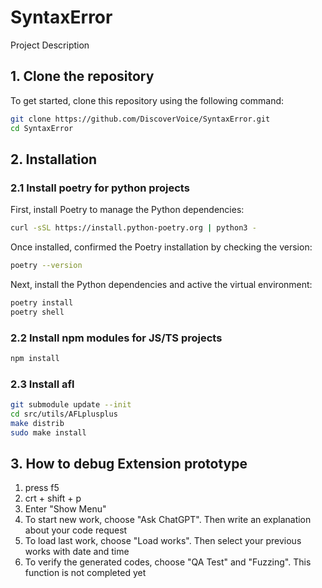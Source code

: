 # SyntaxError

Project Description

## 1. Clone the repository

To get started, clone this repository using the following command:

```bash
git clone https://github.com/DiscoverVoice/SyntaxError.git
cd SyntaxError
```

## 2. Installation

### 2.1 Install poetry for python projects

First, install Poetry to manage the Python dependencies:

```bash
curl -sSL https://install.python-poetry.org | python3 -
```

Once installed, confirmed the Poetry installation by checking the version:

```bash
poetry --version
```

Next, install the Python dependencies and active the virtual environment:

```bash
poetry install
poetry shell
```

### 2.2 Install npm modules for JS/TS projects

```bash
npm install
```

### 2.3 Install afl

```bash
git submodule update --init
cd src/utils/AFLplusplus
make distrib
sudo make install
```


## 3. How to debug Extension prototype

1. press f5
2. crt + shift + p 
3. Enter "Show Menu"
4. To start new work, choose "Ask ChatGPT". Then write an explanation about your code request
5. To load last work, choose "Load works". Then select your previous works with date and time
6. To verify the generated codes, choose "QA Test" and "Fuzzing". This function is not completed yet
